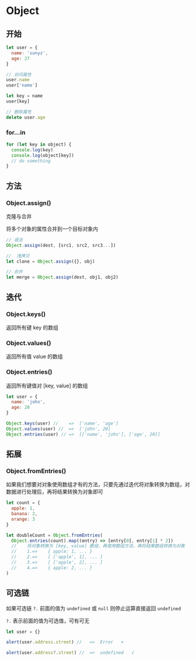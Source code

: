 # Object

## 开始

```js
let user = {
  name: 'sunyz',
  age: 27
}

// 访问属性
user.name
user['name']

let key = name
user[key]

// 删除属性
delete user.age
```

### for...in

```js
for (let key in object) {
  console.log(key)
  console.log(object[key])
  // do something
}
```

## 方法

### Object.assign()

克隆与合并

将多个对象的属性合并到一个目标对象内

```js
// 语法
Object.assign(dest, [src1, src2, src3...])

//	浅拷贝
let clone = Object.assign({}, obj)

// 合并
let merge = Object.assign(dest, obj1, obj2)
```

## 迭代

### Object.keys()

返回所有键 key 的数组

### Object.values()

返回所有值 value 的数组

### Object.entries()

返回所有键值对 [key, value] 的数组

```js
let user = {
  name: 'john',
  age: 20
}

Object.keys(user) //	=>	['name', 'age']
Object.values(user) //	=>	['john', 20]
Object.entries(user) //	=>	[['name', 'john'], ['age', 20]]
```

## 拓展

### Object.fromEntries()

如果我们想要对对象使用数组才有的方法，只要先通过迭代将对象转换为数组，对数据进行处理后，再将结果转换为对象即可

```js
let count = {
  apple: 1,
  banana: 2,
  orange: 3
}

let doubleCount = Object.fromEntries(
  Object.entries(count).map((entry) => [entry[0], entry[1] * 2])
  //	将对象转换为 [key, value] 数组，再使用数组方法，再将结果数组转换为对象
  //	1.=>	{ apple: 1, ... }
  //	2.=>	[ ['apple', 1], ... ]
  //	3.=>	[ ['apple', 2], ... ]
  //	4.=>	{ apple: 2, ... }
)
```

## 可选链

如果可选链 `?.` 前面的值为 `undefined` 或 `null` 则停止运算直接返回 `undefined`

`?.` 表示前面的值为可选值，可有可无

```js
let user = {}

alert(user.address.street) //	=>	Error	×

alert(user.address?.street) //	=>	undefined	√
```
